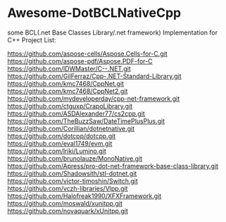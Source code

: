 # Awesome-DotBCLNativeCpp
some BCL(.net Base Classes Library/.net framework) Implementation for C++ Project List:


https://github.com/aspose-cells/Aspose.Cells-for-C.git </br>
https://github.com/aspose-pdf/Aspose.PDF-for-C  </br>
https://github.com/IDWMaster/C--.NET.git   </br>
https://github.com/GilFerraz/Cpp-.NET-Standard-Library.git </br>
https://github.com/kmc7468/CppNet.git  </br>
https://github.com/kmc7468/CppNet2.git </br>
https://github.com/mydeveloperday/cpp-net-framework.git </br>
https://github.com/ctguxp/CrapoLibrary.git  </br>
https://github.com/ASDAlexander77/cs2cpp.git </br>
https://github.com/TheBuzzSaw/DateTimePlusPlus.git </br>
https://github.com/Corillian/dotnetnative.git </br>
https://github.com/dotcpp/dotcpp.git </br>
https://github.com/eval1749/evm.git </br>
https://github.com/lriki/Lumino.git </br>
https://github.com/brunolauze/MonoNative.git </br>
https://github.com/Apress/pro-dot-net-framework-base-class-library.git </br>
https://github.com/Shadowsith/stl-dotnet.git </br>
https://github.com/victor-timoshin/Switch.git </br>
https://github.com/vczh-libraries/Vlpp.git </br>
https://github.com/Halofreak1990/XFXFramework.git </br>
https://github.com/moswald/xunitpp.git </br>
https://github.com/novaquark/xUnitpp.git </br>

